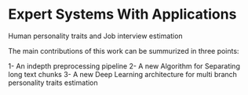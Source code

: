 # Expert Systems With Applications
Human personality traits and Job interview estimation

The main contributions of this work can be summurized in three points:

1- An indepth preprocessing pipeline
2- A new Algorithm for Separating long text chunks 
3- A new Deep Learning architecture for multi branch personality traits estimation
